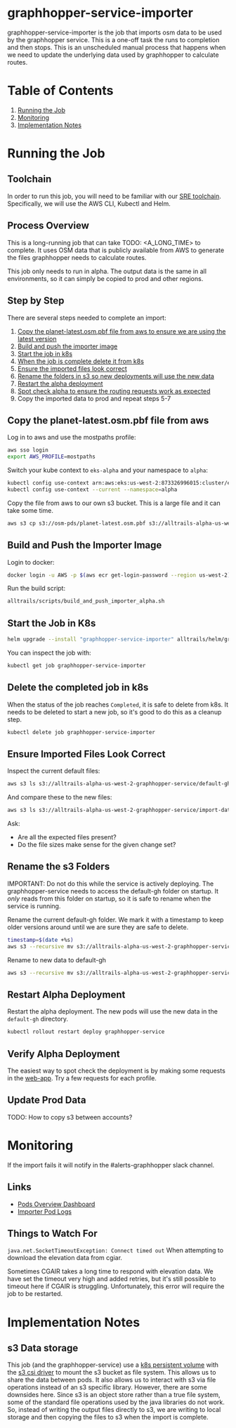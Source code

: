 # graphhopper-service-importer

graphhopper-service-importer is the job that imports osm data to be used by the graphhopper service. This is a one-off task the runs to completion and then stops. This is an unscheduled manual process that happens when we need to update the underlying data used by graphhopper to calculate routes.

# Table of Contents
1. [Running the Job](#running-the-job)
2. [Monitoring](#monitoring)
3. [Implementation Notes](#implementation-notes)

# Running the Job

## Toolchain

In order to run this job, you will need to be familiar with our [SRE toolchain](https://alltrails.atlassian.net/wiki/spaces/AE/pages/1647312980/Recommended+SRE+Toolchain). Specifically, we will use the AWS CLI, Kubectl and Helm.

## Process Overview

This is a long-running job that can take TODO: <A_LONG_TIME> to complete. It uses OSM data that is publicly available from AWS to generate the files graphhopper needs to calculate routes.

This job only needs to run in alpha. The output data is the same in all environments, so it can simply be copied to prod and other regions.

## Step by Step

There are several steps needed to complete an import:
1. [Copy the planet-latest.osm.pbf file from aws to ensure we are using the latest version](#copy-the-planet-latestosmpbf-file-from-aws)
2. [Build and push the importer image](#build-and-push-the-importer-image)
3. [Start the job in k8s](#start-the-job-in-k8s)
4. [When the job is complete delete it from k8s](#delete-the-completed-job-in-k8s)
5. [Ensure the imported files look correct](#ensure-imported-files-look-correct)
5. [Rename the folders in s3 so new deployments will use the new data](#rename-the-s3-folders)
6. [Restart the alpha deployment](#restart-alpha-deployment)
7. [Spot check alpha to ensure the routing requests work as expected](#verify-alpha-deployment)
8. Copy the imported data to prod and repeat steps 5-7

## Copy the planet-latest.osm.pbf file from aws

Log in to aws and use the mostpaths profile:
```bash
aws sso login
export AWS_PROFILE=mostpaths
```

Switch your kube context to `eks-alpha` and your namespace to `alpha`:
```bash
kubectl config use-context arn:aws:eks:us-west-2:873326996015:cluster/eks-alpha
kubectl config use-context --current --namespace=alpha
```

Copy the file from aws to our own s3 bucket. This is a large file and it can take some time.
```bash
aws s3 cp s3://osm-pds/planet-latest.osm.pbf s3://alltrails-alpha-us-west-2-graphhopper-service
```

## Build and Push the Importer Image

Login to docker:
```bash
docker login -u AWS -p $(aws ecr get-login-password --region us-west-2) 873326996015.dkr.ecr.us-west-2.amazonaws.com
```

Run the build script:
```bash
alltrails/scripts/build_and_push_importer_alpha.sh
```

## Start the Job in K8s

```bash
helm upgrade --install "graphhopper-service-importer" alltrails/helm/graphhopper-service-importer --namespace alpha --wait --timeout 10m --atomic --debug --values alltrails/helm/graphhopper-service-importer/values-alpha.yaml --set image.tag=graphhopper-service-importer --set region=us-west-2
```

You can inspect the job with:
```bash
kubectl get job graphhopper-service-importer
```

## Delete the completed job in k8s
When the status of the job reaches `Completed`, it is safe to delete from k8s. It needs to be deleted to start a new job, so it's good to do this as a cleanup step.
```bash
kubectl delete job graphhopper-service-importer
```

## Ensure Imported Files Look Correct

Inspect the current default files:
```bash
aws s3 ls s3://alltrails-alpha-us-west-2-graphhopper-service/default-gh --recursive
```

And compare these to the new files:
```bash
aws s3 ls s3://alltrails-alpha-us-west-2-graphhopper-service/import-data --recursive
```

Ask:
* Are all the expected files present? 
* Do the file sizes make sense for the given change set?

## Rename the s3 Folders

IMPORTANT: Do not do this while the service is actively deploying. The graphhopper-service needs to access the default-gh folder on startup. It _only_ reads from this folder on startup, so it is safe to rename when the service is running.

Rename the current default-gh folder. We mark it with a timestamp to keep older versions around until we are sure they are safe to delete.
```bash
timestamp=$(date +%s)
aws s3 --recursive mv s3://alltrails-alpha-us-west-2-graphhopper-service/default-gh s3://alltrails-alpha-us-west-2-graphhopper-service/default-gh-$timestamp
```

Rename to new data to default-gh
```bash
aws s3 --recursive mv s3://alltrails-alpha-us-west-2-graphhopper-service/import-data s3://alltrails-alpha-us-west-2-graphhopper-service/default-gh
```

## Restart Alpha Deployment

Restart the alpha deployment. The new pods will use the new data in the `default-gh` directory.
```bash
kubectl rollout restart deploy graphhopper-service
```

## Verify Alpha Deployment

The easiest way to spot check the deployment is by making some requests in the [web-app](https://alpha.mostpaths.com/api/alltrails/graphhopper-service/maps/?profile=hike&layer=OpenStreetMap). Try a few requests for each profile.

## Update Prod Data

TODO: How to copy s3 between accounts?

# Monitoring

If the import fails it will notify in the #alerts-graphhopper slack channel.

## Links
* [Pods Overview Dashboard](https://app.datadoghq.com/dash/integration/Kubernetes%20-%20Pods?fromUser=false&refresh_mode=sliding&tpl_var_cluster%5B0%5D=eks-alpha&tpl_var_job%5B0%5D=graphhopper-service-importer&live=true)
* [Importer Pod Logs](https://app.datadoghq.com/logs?query=service%3Agraphhopper-service-importer&agg_m=count&agg_m_source=base&agg_t=count&cols=host%2Cservice&fromUser=true&messageDisplay=inline&refresh_mode=sliding&storage=hot&stream_sort=desc&viz=stream&live=true)

## Things to Watch For

`java.net.SocketTimeoutException: Connect timed out` When attempting to download the elevation data from cgiar.

Sometimes CGAIR takes a long time to respond with elevation data.
We have set the timeout very high and added retries, but it's still possible to timeout here if CGAIR is struggling.
Unfortunately, this error will require the job to be restarted.

# Implementation Notes

## s3 Data storage

This job (and the graphhopper-service) use a [k8s persistent volume](https://kubernetes.io/docs/concepts/storage/persistent-volumes/) with the [s3 csi driver](https://github.com/awslabs/mountpoint-s3-csi-driver) to mount the s3 bucket as file system. 
This allows us to share the data between pods. It also allows us to interact with s3 via file operations instead of an s3 specific library. 
However, there are some downsides here. Since s3 is an object store rather than a true file system, some of the standard file operations used by the java libraries do not work.
So, instead of writing the output files directly to s3, we are writing to local storage and then copying the files to s3 when the import is complete.
